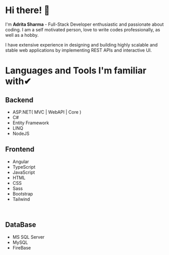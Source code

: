 # **Hi there!** 👋

I'm **Adrita Sharma** - Full-Stack Developer enthusiastic and passionate about coding. I am a self motivated person, love to write codes professionally, as well as a hobby.

I have extensive experience in designing and building highly scalable and stable web applications by implementing REST APIs and interactive UI.

# **Languages and Tools I'm familiar with**✔

## **Backend**

- ASP.NET( MVC | WebAPI | Core )
- C#
- Entity Framework
- LINQ
- NodeJS

## **Frontend**

- Angular
- TypeScript
- JavaScript
- HTML
- CSS
- Sass
- Bootstrap
- Tailwind

</br>

## **DataBase** 

- MS SQL Server
- MySQL
- FireBase

